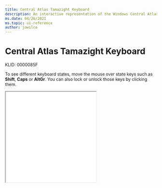 ```yaml
---
title: Central Atlas Tamazight Keyboard
description: An interactive representation of the Windows Central Atlas Tamazight keyboard. To see different keyboard states, click or move the mouse over the state keys.
ms.date: 04/26/2021
ms.topic: ui-reference
author: jowilco
---
```


# Central Atlas Tamazight Keyboard

KLID: 0000085F

To see different keyboard states, move the mouse over state keys such as **Shift**, **Caps** or **AltGr**. You can also lock or unlock those keys by clicking them.

<iframe src="kbdtzm.html" height="300"></iframe>
